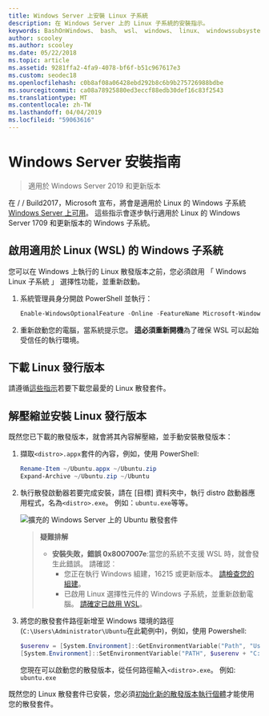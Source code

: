 ```yaml
---
title: Windows Server 上安裝 Linux 子系統
description: 在 Windows Server 上的 Linux 子系統的安裝指示。
keywords: BashOnWindows、 bash、 wsl、 windows、 linux、 windowssubsystem、 ubuntu、 windows server 的 windows 子系統
author: scooley
ms.author: scooley
ms.date: 05/22/2018
ms.topic: article
ms.assetid: 9281ffa2-4fa9-4078-bf6f-b51c967617e3
ms.custom: seodec18
ms.openlocfilehash: c0b8af08a06428ebd292b8c6b9b275726988bdbe
ms.sourcegitcommit: ca08a78925880ed3eccf88edb30def16c83f2543
ms.translationtype: MT
ms.contentlocale: zh-TW
ms.lasthandoff: 04/04/2019
ms.locfileid: "59063616"
---
```

# <a name="windows-server-installation-guide"></a>Windows Server 安裝指南

> 適用於 Windows Server 2019 和更新版本

在 / / Build2017，Microsoft 宣布，將會是適用於 Linux 的 Windows 子系統[Windows Server 上可用](https://blogs.technet.microsoft.com/hybridcloud/2017/05/10/windows-server-for-developers-news-from-microsoft-build-2017/)。  這些指示會逐步執行適用於 Linux 的 Windows Server 1709 和更新版本的 Windows 子系統。

## <a name="enable-the-windows-subsystem-for-linux-wsl"></a>啟用適用於 Linux (WSL) 的 Windows 子系統

您可以在 Windows 上執行的 Linux 散發版本之前，您必須啟用 「 Windows Linux 子系統 」 選擇性功能，並重新啟動。

1. 系統管理員身分開啟 PowerShell 並執行：
    ```powershell
    Enable-WindowsOptionalFeature -Online -FeatureName Microsoft-Windows-Subsystem-Linux
    ```

2. 重新啟動您的電腦，當系統提示您。 **這必須重新開機**為了確保 WSL 可以起始受信任的執行環境。

## <a name="download-a-linux-distro"></a>下載 Linux 發行版本

請遵循[這些指示](install-manual.md)若要下載您最愛的 Linux 散發套件。

## <a name="extract-and-install-a-linux-distro"></a>解壓縮並安裝 Linux 發行版本
既然您已下載的散發版本，就會將其內容解壓縮，並手動安裝散發版本：

1. 擷取`<distro>.appx`套件的內容，例如，使用 PowerShell:

    ```powershell
    Rename-Item ~/Ubuntu.appx ~/Ubuntu.zip
    Expand-Archive ~/Ubuntu.zip ~/Ubuntu
    ```

2. 執行散發啟動器若要完成安裝，請在 [目標] 資料夾中，執行 distro 啟動器應用程式，名為`<distro>.exe`。 例如：`ubuntu.exe`等等。

    ![擴充的 Windows Server 上的 Ubuntu 散發套件](media/server-appx-expand.png)

    > **疑難排解**
    > * **安裝失敗，錯誤 0x8007007e**:當您的系統不支援 WSL 時，就會發生此錯誤。 請確認︰
    >   * 您正在執行 Windows 組建，16215 或更新版本。 [請檢查您的組建](troubleshooting.md#check-your-build-number)。
    >   * 已啟用 Linux 選擇性元件的 Windows 子系統，並重新啟動電腦。  [請確定已啟用 WSL](troubleshooting.md#confirm-wsl-is-enabled)。
    
3. 將您的散發套件路徑新增至 Windows 環境的路徑 (`C:\Users\Administrator\Ubuntu`在此範例中)，例如，使用 Powershell:
        
    ```powershell
    $userenv = [System.Environment]::GetEnvironmentVariable("Path", "User")
    [System.Environment]::SetEnvironmentVariable("PATH", $userenv + "C:\Users\Administrator\Ubuntu", "User")
    ```
    您現在可以啟動您的散發版本，從任何路徑輸入`<distro>.exe`。 例如:  `ubuntu.exe`

既然您的 Linux 散發套件已安裝，您必須[初始化新的散發版本執行個體](initialize-distro.md)才能使用您的散發套件。
